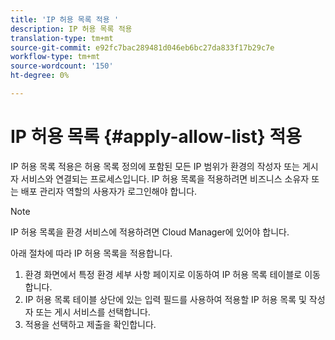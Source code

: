 ```yaml
---
title: 'IP 허용 목록 적용 '
description: IP 허용 목록 적용
translation-type: tm+mt
source-git-commit: e92fc7bac289481d046eb6bc27da833f17b29c7e
workflow-type: tm+mt
source-wordcount: '150'
ht-degree: 0%

---
```



# IP 허용 목록 {#apply-allow-list} 적용

IP 허용 목록 적용은 허용 목록 정의에 포함된 모든 IP 범위가 환경의 작성자 또는 게시자 서비스와 연결되는 프로세스입니다. IP 허용 목록을 적용하려면 비즈니스 소유자 또는 배포 관리자 역할의 사용자가 로그인해야 합니다.

>[!NOTE]
>IP 허용 목록을 환경 서비스에 적용하려면 Cloud Manager에 있어야 합니다.

아래 절차에 따라 IP 허용 목록을 적용합니다.

1. 환경 화면에서 특정 환경 세부 사항 페이지로 이동하여 IP 허용 목록 테이블로 이동합니다.
1. IP 허용 목록 테이블 상단에 있는 입력 필드를 사용하여 적용할 IP 허용 목록 및 작성자 또는 게시 서비스를 선택합니다.
1. 적용을 선택하고 제출을 확인합니다.

